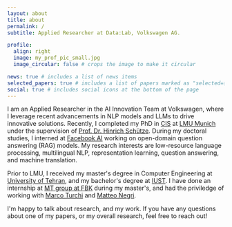 ```yaml
---
layout: about
title: about
permalink: /
subtitle: Applied Researcher at Data:Lab, Volkswagen AG.

profile:
  align: right
  image: my_prof_pic_small.jpg
  image_circular: false # crops the image to make it circular

news: true # includes a list of news items
selected_papers: true # includes a list of papers marked as "selected={true}"
social: true # includes social icons at the bottom of the page
---
```


I am an Applied Researcher in the AI Innovation Team at Volkswagen, where I leverage recent advancements in NLP models and LLMs to drive innovative solutions.
Recently, I completed my PhD in [CIS](https://www.cis.uni-muenchen.de/) at [LMU Munich](https://www.lmu.de/en/index.html) under the supervision of [Prof. Dr. Hinrich Schütze](https://www.cis.uni-muenchen.de/schuetze/).
During my doctoral studies, I interned at [Facebook AI](https://ai.facebook.com/) working on open-domain question answering (RAG) models.
My research interests are low-resource language processing, multilingual NLP, representation learning, question answering, and machine translation.

Prior to LMU, I received my master's degree in Computer Engineering at [University of Tehran](https://ut.ac.ir/en), and my bachelor's degree at [IUST](http://ce-inter.iust.ac.ir/).
I have done an internship at [MT group at FBK](https://ict.fbk.eu/units/hlt-mt/) during my master's, and had the priviledge of working with [Marco Turchi](https://marcoturchi.com/) and [Matteo Negri](https://ict.fbk.eu/people/detail/matteo-negri/).


I'm happy to talk about research, and my work. If you have any questions about one of my papers, or my overall research, feel free to reach out!
